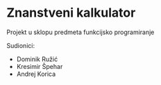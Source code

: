 # Znanstveni kalkulator

Projekt u sklopu predmeta funkcijsko programiranje 

Sudionici:
- Dominik Ružić
- Kresimir Špehar
- Andrej Korica
